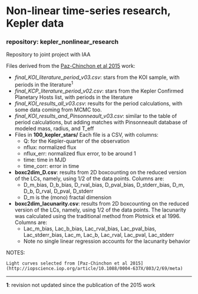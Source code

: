 # Non-linear time-series research, Kepler data
### repository: kepler_nonlinear_research
Repository to joint project with IAA

Files derived from the [Paz-Chinchon et al 2015](http://iopscience.iop.org/article/10.1088/0004-637X/803/2/69/meta) work:
* *final_KOI_literature_period_v03.csv*: stars from the KOI sample, with periods in the literature<sup>1</sup>
* *final_KCP_literature_period_v02.csv*: stars from the Kepler Confirmed Planetary Hosts list, with periods in the literature
* *final_KOI_results_all_v03.csv*: results for the period calculations, with some data coming from MCMC too.
* *final_KOI_results_and_Pinsonneault_v03.csv*: similar to the table of period calculations, but adding matches with Pinsonneault database of modeled mass, radius, and T_eff
* Files in  **100_kepler_stars/** Each file is a CSV, with columns:
    - Q: for the Kepler-quarter of the observation
    - nflux: normalized flux
    - nflux_err: normalized flux error, to be around 1
    - time: time in MJD
    - time_corr: error in time
* **boxc2dim_D.csv**: results from 2D boxcounting on the reduced version of the LCs, namely, using 1/2 of the data points. Columns are:
    - D_m_bias, D_b_bias, D_rval_bias, D_pval_bias, D_stderr_bias, D_m, D_b, D_rval, D_pval, D_stderr
    - D_m is the (mono) fractal dimension
* **boxc2dim_lacunarity.csv**: results from 2D boxcounting on the reduced version of the LCs, namely, using 1/2 of the data points. The lacunarity was calculated using the traditional method from Plotnick et al 1996. Columns are:
    - Lac_m_bias, Lac_b_bias, Lac_rval_bias, Lac_pval_bias, Lac_stderr_bias, Lac_m, Lac_b, Lac_rval, Lac_pval, Lac_stderr
    - Note no single linear regression accounts for the lacunarity behavior


NOTES:

    Light curves selected from [Paz-Chinchon et al 2015](http://iopscience.iop.org/article/10.1088/0004-637X/803/2/69/meta)

______________________________________________________________________
**1**: revision not updated since the publication of the 2015 work
